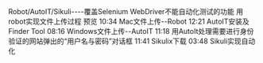 

Robot/AutoIT/Sikuli----覆盖Selenium WebDriver不能自动化测试的功能
用robot实现文件上传过程
预览
10:34
Mac文件上传--Robot
12:21
AutoIT安装及Finder Tool
08:16
Windows文件上传--AutoIT
11:18
用AutoIt处理需要进行身份验证的网站弹出的“用户名与密码”对话框
11:41
Sikulix下载
03:48
Sikuli实现自动化

